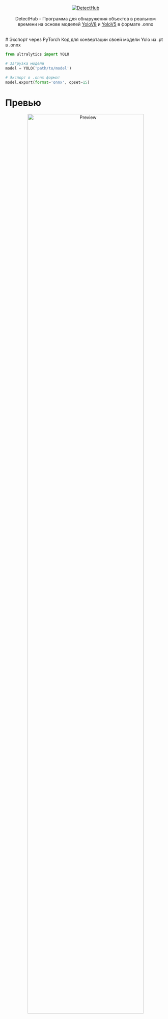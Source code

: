 <p align="center">
  <a href='https://github.com/EkelviNistars/DetectHub/releases'>
  <img src="https://i.imgur.com/8DvMAK4.png" alt="DetectHub"/>
  </a>
  <br>
  <br>
  DetectHub - Программа для обнаружения объектов в реальном времени на основе моделей <a href='https://github.com/ultralytics/ultralytics'>YoloV8</a> и <a href='https://github.com/ultralytics/yolov5'>YoloV5</a> в формате .onnx
<br>
<br>
</p>
# Экспорт через PyTorch
Код для конвертации своей модели Yolo из .pt в .onnx

```python
from ultralytics import YOLO

# Загрузка модели
model = YOLO('path/to/model')

# Экспорт в .onnx формат
model.export(format='onnx', opset=15)
```

# Превью
<p align="center"><a href='https://github.com/EkelviNistars/DetectHub/releases'>
  <img src="https://i.imgur.com/L0poGqP.png" alt="Preview" width="85%"/></a>
</p>
